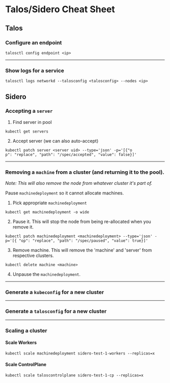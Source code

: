 

# Talos/Sidero Cheat Sheet

## Talos

### Configure an endpoint

`talosctl config endpoint <ip>`

---

### Show logs for a service

`talosctl logs networkd --talosconfig <talosconfig> --nodes <ip>`


## Sidero

### Accepting a `server`
1. Find server in pool

`kubectl get servers`

2. Accept server (we can also auto-accept)

```
kubectl patch server <server uid> --type='json' -p='[{"o
p": "replace", "path": "/spec/accepted", "value": false}]'
```
---
### Removing a `machine` from a cluster (and returning it to the pool). 

*Note: This will also remove the node from whatever cluster it's part of.*

Pause `machinedeployment` so it cannot allocate machines.

1. Pick appropriate `machinedeployment`

`kubectl get machinedeployment -o wide`

2. Pause it. This will stop the node from being re-allocated when you remove it.

`kubectl patch machinedeployment <machinedeployment> --type='json' -p='[{ "op": "replace", "path": "/spec/paused", "value": true}]'`

3. Remove machine. This will remove the 'machine' and 'server' from respective clusters.

`kubectl delete machine <machine>`

4. Unpause the `machinedeployment`.

---
### Generate a `kubeconfig` for a new cluster



---
### Generate a `talosconfig` for a new cluster

---
### Scaling a cluster

#### Scale Workers
```
kubectl scale machinedeployment sidero-test-1-workers --replicas=x
```  

#### Scale ControlPlane

```
kubectl scale taloscontrolplane sidero-test-1-cp --replicas=x
```
